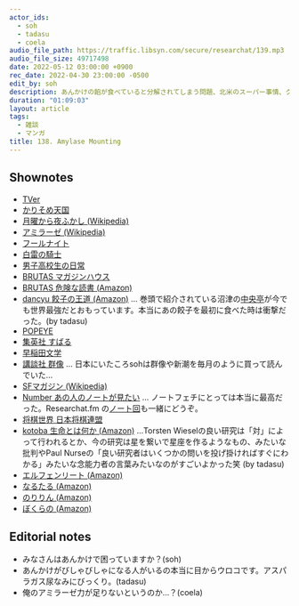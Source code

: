 ```yaml
---
actor_ids:
  - soh
  - tadasu
  - coela
audio_file_path: https://traffic.libsyn.com/secure/researchat/139.mp3 
audio_file_size: 49717498
date: 2022-05-12 03:00:00 +0900
rec_date: 2022-04-30 23:00:00 -0500
edit_by: soh
description: あんかけの餡が食べていると分解されてしまう問題、北米のスーパー事情、クルマで国境を超える簡単さ、おすすめの雑誌やマンガを紹介しました。
duration: "01:09:03"
layout: article
tags:
  - 雑談
  - マンガ
title: 138. Amylase Mounting
---
```


## Shownotes
- [TVer](https://tver.jp/)
- [かりそめ天国](https://www.tv-asahi.co.jp/matsuari/)
- [月曜から夜ふかし (Wikipedia)](https://ja.wikipedia.org/wiki/%E6%9C%88%E6%9B%9C%E3%81%8B%E3%82%89%E5%A4%9C%E3%81%B5%E3%81%8B%E3%81%97)
- [アミラーゼ (Wikipedia)](https://ja.wikipedia.org/wiki/%E3%82%A2%E3%83%9F%E3%83%A9%E3%83%BC%E3%82%BC)
- [フールナイト](https://bigcomicbros.net/work/36817/)
- [白雷の騎士](https://www.amazon.co.jp/dp/B08PNL349H/?tag=researchatf04-22)
- [男子高校生の日常](https://www.amazon.co.jp/dp/B074BPKY1M/?tag=researchatf04-22)
- [BRUTAS マガジンハウス](https://brutus.jp/)
- [BRUTAS 危険な読書 (Amazon)](https://www.amazon.co.jp/exec/obidos/ASIN/B01N0IPEL3/?tag=researchatf04-22)
- [dancyu 餃子の王道 (Amazon)](https://www.amazon.co.jp/dp/B00U0VZMDO/?tag=researchatf04-22) ... 巻頭で紹介されている沼津の[中央亭](https://tabelog.com/shizuoka/A2205/A220501/22003420/)が今でも世界最強だとおもっています。本当にあの餃子を最初に食べた時は衝撃だった。(by tadasu)
- [POPEYE](https://popeyemagazine.jp/)
- [集英社 すばる](https://subaru.shueisha.co.jp/)
- [早稲田文学](http://www.bungaku.net/wasebun/magazine/index.html)
- [講談社 群像](http://gunzo.kodansha.co.jp/) ... 日本にいたころsohは群像や新潮を毎月のように買って読んでいた... 
- [SFマガジン (Wikipedia)](https://ja.wikipedia.org/wiki/S-F%E3%83%9E%E3%82%AC%E3%82%B8%E3%83%B3)
- [Number あの人のノートが見たい](https://number.bunshun.jp/articles/-/247) ... ノートフェチにとっては本当に最高だった。Researchat.fm の[ノート回](https://researchat.fm/episode/66)も一緒にどうぞ。
- [将棋世界 日本将棋連盟](https://www.shogi.or.jp/publish/shogi_sekai.html)
- [kotoba 生命とは何か (Amazon)](https://www.amazon.co.jp/dp/B00KH7SZZS/) ...Torsten Wieselの良い研究は「対」によって行われるとか、今の研究は星を繋いで星座を作るようなもの、みたいな批判やPaul Nurseの「良い研究者はいくつかの問いを投げ掛ければすぐにわかる」みたいな念能力者の言葉みたいなのがすごいよかった笑 (by tadasu)
- [エルフェンリート (Amazon)](https://www.amazon.co.jp/dp/B00ECT85R0/?tag=researchatf04-22)
- [なるたる (Amazon)](https://www.amazon.co.jp/dp/B00A2MCNSS/?tag=researchatf04-22)
- [のりりん (Amazon)](https://www.amazon.co.jp/dp/4063523187/?tag=researchatf04-22)
- [ぼくらの (Amazon)](https://www.amazon.co.jp/dp/B009JZH94C/?tag=researchatf04-22)

## Editorial notes
- みなさんはあんかけで困っていますか？(soh)
- あんかけがびしゃびしゃになる人がいるの本当に目からウロコです。アスパラガス尿なみにびっくり。(tadasu)
- 俺のアミラーゼ力が足りないというのか…？(coela)
